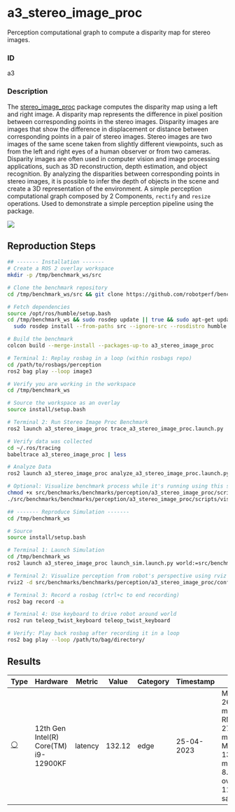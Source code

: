 # a3_stereo_image_proc

Perception computational graph to compute a disparity map for stereo images.

### ID
a3

### Description
The [stereo_image_proc](https://github.com/ros-perception/image_pipeline/tree/humble/stereo_image_proc) package computes the disparity map using a left and right image. A disparity map represents the difference in pixel position between corresponding points in the stereo images. Disparity images are images that show the difference in displacement or distance between corresponding points in a pair of stereo images. Stereo images are two images of the same scene taken from slightly different viewpoints, such as from the left and right eyes of a human observer or from two cameras. Disparity images are often used in computer vision and image processing applications, such as 3D reconstruction, depth estimation, and object recognition. By analyzing the disparities between corresponding points in stereo images, it is possible to infer the depth of objects in the scene and create a 3D representation of the environment.
A simple perception computational graph composed by 2 Components, `rectify` and `resize` operations. Used to demonstrate a simple perception pipeline using the  package.


![](/imgs/a3_stereo_image_proc_graph.png)

## Reproduction Steps

```bash
## ------- Installation -------
# Create a ROS 2 overlay workspace
mkdir -p /tmp/benchmark_ws/src

# Clone the benchmark repository
cd /tmp/benchmark_ws/src && git clone https://github.com/robotperf/benchmarks

# Fetch dependencies
source /opt/ros/humble/setup.bash
cd /tmp/benchmark_ws && sudo rosdep update || true && sudo apt-get update &&
  sudo rosdep install --from-paths src --ignore-src --rosdistro humble -y

# Build the benchmark
colcon build --merge-install --packages-up-to a3_stereo_image_proc

# Terminal 1: Replay rosbag in a loop (within rosbags repo)
cd /path/to/rosbags/perception
ros2 bag play --loop image3

# Verify you are working in the workspace
cd /tmp/benchmark_ws

# Source the workspace as an overlay
source install/setup.bash

# Terminal 2: Run Stereo Image Proc Benchmark
ros2 launch a3_stereo_image_proc trace_a3_stereo_image_proc.launch.py

# Verify data was collected
cd ~/.ros/tracing
babeltrace a3_stereo_image_proc | less

# Analyze Data
ros2 launch a3_stereo_image_proc analyze_a3_stereo_image_proc.launch.py

# Optional: Visualize benchmark process while it's running using this script
chmod +x src/benchmarks/benchmarks/perception/a3_stereo_image_proc/scripts/visualize_benchmark.sh
./src/benchmarks/benchmarks/perception/a3_stereo_image_proc/scripts/visualize_benchmark.sh

## ------- Reproduce Simulation -------
cd /tmp/benchmark_ws

# Source
source install/setup.bash

# Terminal 1: Launch Simulation
cd /tmp/benchmark_ws 
ros2 launch a3_stereo_image_proc launch_sim.launch.py world:=src/benchmarks/benchmarks/perception/a3_stereo_image_proc/worlds/neighborhood.world

# Terminal 2: Visualize perception from robot's perspective using rviz
rviz2 -d src/benchmarks/benchmarks/perception/a3_stereo_image_proc/config/camera_bot.rviz

# Terminal 3: Record a rosbag (ctrl+c to end recording)
ros2 bag record -a

# Terminal 4: Use keyboard to drive robot around world
ros2 run teleop_twist_keyboard teleop_twist_keyboard

# Verify: Play back rosbag after recording it in a loop
ros2 bag play --loop /path/to/bag/directory/

```

## Results

| Type | Hardware | Metric | Value | Category | Timestamp | Note | Data Source |
| --- | --- | --- | --- | --- | --- | --- | --- |
| [:white_circle:](https://github.com/robotperf/benchmarks/blob/main/benchmarks/README.md#type) | 12th Gen Intel(R) Core(TM) i9-12900KF | latency | 132.12 | edge | 25-04-2023 | Mean: 26.25 ms,  RMS: 27.18 ms, Max: 132.12 ms, Min: 8.73 ms over 1124 samples. | [perception/image3](https://github.com/robotperf/rosbags/tree/main/perception/image3) |

